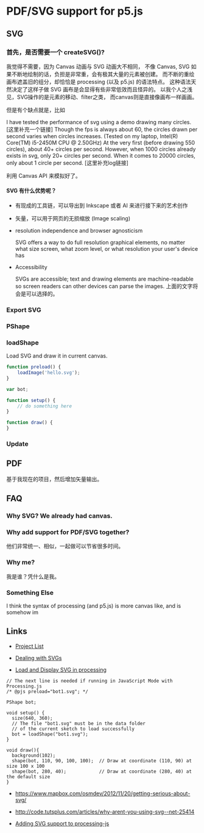 # PDF/SVG support for p5.js

## SVG

### 首先，是否需要一个 createSVG()?

我觉得不需要，因为 Canvas 动画与 SVG 动画大不相同，
不像 Canvas, SVG 如果不断地绘制的话，负担是非常重，会有极其大量的元素被创建。
而不断的重绘画布遮盖旧的组分，却恰恰是 processing (以及 p5.js) 的语法特点。
这种语法天然决定了这样子做 SVG 画布是会显得有些非常低效而且怪异的。
以我个人之浅见，SVG操作的是元素的移动、filter之类，
而canvas则是直接像画布一样画画。

但是有个缺点就是，比如

I have tested the performance of svg using a demo drawing many circles.
[这里补充一个链接]
Though the fps is always about 60,
the circles drawn per second varies when circles increases.
(Tested on my laptop, Intel(R) Core(TM) i5-2450M CPU @ 2.50GHz)
At the very first (before drawing 550 circles), about 40+ circles per second.
However, when 1000 circles already exists in svg, only 20+ circles per second.
When it comes to 20000 circles, only about 1 circle per second.
[这里补充log链接]


利用 Canvas API 来模拟好了。

#### SVG 有什么优势呢？

- 有现成的工具链，可以导出到 Inkscape 或者 AI 来进行接下来的艺术创作

- 矢量，可以用于网页的无损缩放 (Image scaling)

- resolution independence and browser agnosticism

    SVG offers a way to do full resolution graphical elements, no matter what size screen, what zoom level, or what resolution your user's device has

- Accessibility

    SVGs are accessible; text and drawing elements are machine-readable so screen readers can other devices can parse the images. 上面的文字将会是可以选择的。

### Export SVG

### PShape

### loadShape

Load SVG and draw it in current canvas.

```javascript
function preload() {
    loadImage('hello.svg');
}

var bot;

function setup() {
    // do something here
}

function draw() {
}
```

### Update

## PDF

基于我现在的项目，然后增加矢量输出。

## FAQ

### Why SVG? We already had canvas.



### Why add support for PDF/SVG together?

他们非常统一、相似，一起做可以节省很多时间。

### Why me?

我是谁？凭什么是我。

### Something Else

I think the syntax of processing (and p5.js) is more canvas like,
and is somehow im

## Links

- [Project List](https://github.com/processing/processing/wiki/Project-List)

- [Dealing with SVGs](https://github.com/processing/p5.js/issues/458)

- [Load and Display SVG in processing](https://www.processing.org/examples/loaddisplaysvg.html)

```processing
// The next line is needed if running in JavaScript Mode with Processing.js
/* @pjs preload="bot1.svg"; */

PShape bot;

void setup() {
  size(640, 360);
  // The file "bot1.svg" must be in the data folder
  // of the current sketch to load successfully
  bot = loadShape("bot1.svg");
}

void draw(){
  background(102);
  shape(bot, 110, 90, 100, 100);  // Draw at coordinate (110, 90) at size 100 x 100
  shape(bot, 280, 40);            // Draw at coordinate (280, 40) at the default size
}
```

- https://www.mapbox.com/osmdev/2012/11/20/getting-serious-about-svg/

- http://code.tutsplus.com/articles/why-arent-you-using-svg--net-25414

- [Adding SVG support to processing-js](https://annasob.wordpress.com/2010/07/20/adding-svg-support-to-processing-js/)
